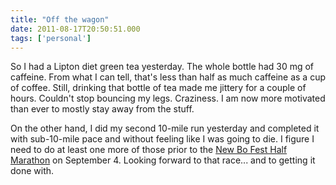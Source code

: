 ```yaml
---
title: "Off the wagon"
date: 2011-08-17T20:50:51.000
tags: ['personal']
---
```


So I had a Lipton diet green tea yesterday. The whole bottle had 30 mg of caffeine. From what I can tell, that's less than half as much caffeine as a cup of coffee. Still, drinking that bottle of tea made me jittery for a couple of hours. Couldn't stop bouncing my legs. Craziness. I am now more motivated than ever to mostly stay away from the stuff.

On the other hand, I did my second 10-mile run yesterday and completed it with sub-10-mile pace and without feeling like I was going to die. I figure I need to do at least one more of those prior to the [New Bo Fest Half Marathon](http://www.newbofesthalfmarathon.com/) on September 4. Looking forward to that race... and to getting it done with.
